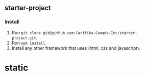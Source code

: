 ## starter-project

### Install
1. Run `git clone git@github.com:Carifika-Canada-Inc/starter-project.git`.
2. Run `npm install`.
3. Install any other framework that uses (html, css and javascript).
# static
